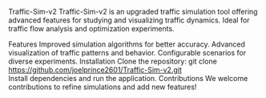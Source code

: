 Traffic-Sim-v2
Traffic-Sim-v2 is an upgraded traffic simulation tool offering advanced features for studying and visualizing traffic dynamics. Ideal for traffic flow analysis and optimization experiments.

Features
Improved simulation algorithms for better accuracy.
Advanced visualization of traffic patterns and behavior.
Configurable scenarios for diverse experiments.
Installation
Clone the repository:
git clone https://github.com/joelprince2601/Traffic-Sim-v2.git  
Install dependencies and run the application.
Contributions
We welcome contributions to refine simulations and add new features!
